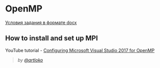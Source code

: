 # OpenMP

[Условия задания в формате docx](https://github.com/artloko/BSU/blob/master/Computer%20Architecture/OpenMP/%D0%97%D0%B0%D0%B4%D0%B0%D0%BD%D0%B8%D1%8F%20OpenMP.docx)

## How to install and set up MPI

YouTube tutorial - [Configuring Microsoft Visual Studio 2017 for OpenMP](https://www.youtube.com/watch?v=6UIcjxjLXkM)

  > *by [@artloko](https://github.com/artloko)*
